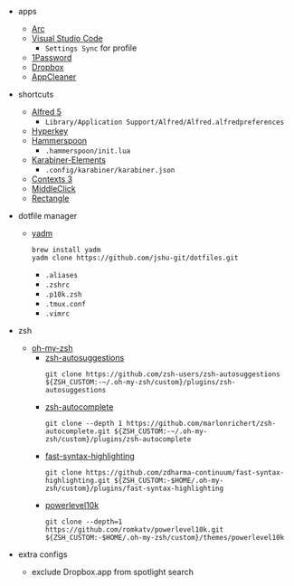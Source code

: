 - apps
  - [Arc](https://arc.net/)
  - [Visual Studio Code](https://code.visualstudio.com/)
    - `Settings Sync` for profile
  - [1Password](https://1password.com/downloads/mac/)
  - [Dropbox](https://www.dropbox.com/downloading?os=mac)
  - [AppCleaner](https://freemacsoft.net/appcleaner/)

- shortcuts
  - [Alfred 5](https://www.alfredapp.com/)
    - `Library/Application Support/Alfred/Alfred.alfredpreferences`
  - [Hyperkey](https://hyperkey.app/)
  - [Hammerspoon](https://www.hammerspoon.org/)
    - `.hammerspoon/init.lua`
  - [Karabiner-Elements](https://karabiner-elements.pqrs.org/)
    - `.config/karabiner/karabiner.json`
  - [Contexts 3](https://contexts.co/)
  - [MiddleClick](https://github.com/artginzburg/MiddleClick-Sonoma)
  - [Rectangle](https://rectangleapp.com/)

- dotfile manager
  - [yadm](https://yadm.io/docs/getting_started)
    ```shell
    brew install yadm
    yadm clone https://github.com/jshu-git/dotfiles.git
    ```
    - `.aliases`
    - `.zshrc`
    - `.p10k.zsh`
    - `.tmux.conf`
    - `.vimrc`

- zsh
  - [oh-my-zsh](https://ohmyz.sh/#install)
    - [zsh-autosuggestions](https://github.com/zsh-users/zsh-autosuggestions/blob/master/INSTALL.md#oh-my-zsh)
      ```shell
      git clone https://github.com/zsh-users/zsh-autosuggestions ${ZSH_CUSTOM:-~/.oh-my-zsh/custom}/plugins/zsh-autosuggestions
      ```
    - [zsh-autocomplete](https://github.com/marlonrichert/zsh-autocomplete#manual-installation)
      ```shell
      git clone --depth 1 https://github.com/marlonrichert/zsh-autocomplete.git ${ZSH_CUSTOM:-~/.oh-my-zsh/custom}/plugins/zsh-autocomplete
      ```
    - [fast-syntax-highlighting](https://github.com/zdharma-continuum/fast-syntax-highlighting#oh-my-zsh)
      ```shell
      git clone https://github.com/zdharma-continuum/fast-syntax-highlighting.git ${ZSH_CUSTOM:-$HOME/.oh-my-zsh/custom}/plugins/fast-syntax-highlighting
      ```
    - [powerlevel10k](https://github.com/romkatv/powerlevel10k#oh-my-zsh)
      ```shell
      git clone --depth=1 https://github.com/romkatv/powerlevel10k.git ${ZSH_CUSTOM:-$HOME/.oh-my-zsh/custom}/themes/powerlevel10k
      ```


- extra configs
  - exclude Dropbox.app from spotlight search
